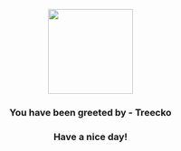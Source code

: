 <p align="center">
    <img src="https://raw.githubusercontent.com/PokeAPI/sprites/master/sprites/pokemon/252.png" width="150" height="150">
</p>
<h3 align="center">You have been greeted by - <b>Treecko</b></h3>
<h3 align="center">Have a nice day!</h3>
